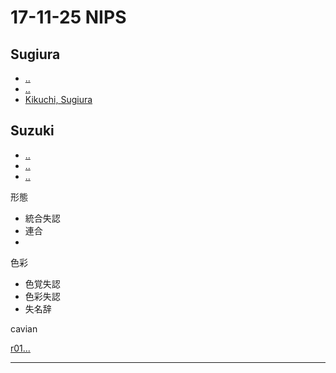 17-11-25 NIPS 
============= 





## Sugiura

- [..](https://scholar.google.com/scholar?hl=en&as_sdt=0%2C5&q=schnell+2007+agency+self&btnG=)
- [..](https://scholar.google.com/scholar?oi=gsb95&q=kompe%202003%20self&lookup=0&hl=en)
- [Kikuchi, Sugiura](https://scholar.google.com/scholar?hl=en&as_sdt=0%2C5&q=kikuchi+sugiura+mri&btnG=)



## Suzuki

- [..](https://academic.oup.com/cercor/article/20/10/2319/315379)
- [..](https://scholar.google.com/scholar?hl=en&as_sdt=0%2C5&q=hiramatsu+neurology+2011+riken+komatsu&btnG=)
- [..](https://scholar.google.com/scholar?oi=gsb95&q=goda%202014&lookup=0&hl=en)

形態

- 統合失認
- 連合
- 

色彩

- 色覚失認
- 色彩失認
- 失名辞


cavian

<!-- [orig...][orig]
[Mendeley][mend] -->




[r01...][r01]




---
[orig]: /./ "..."
[mend]: /./ "..."
[r01]: /./ "..."